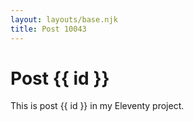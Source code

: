 ```yaml
---
layout: layouts/base.njk
title: Post 10043
---
```


# Post {{ id }}

This is post {{ id }} in my Eleventy project.
